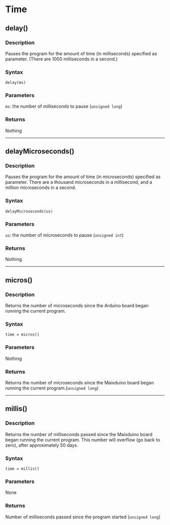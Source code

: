 Time
=====

## delay()

### Description
Pauses the program for the amount of time (in milliseconds) specified as parameter. (There are 1000 milliseconds in a second.)

### Syntax

`delay(ms)`

### Parameters

`ms`: the number of milliseconds to pause (`unsigned long`)

### Returns

Nothing

-----

## delayMicroseconds()

### Description

Pauses the program for the amount of time (in microseconds) specified as parameter. There are a thousand microseconds in a millisecond, and a million microseconds in a second.

### Syntax

`delayMicroseconds(us)`

### Parameters

`us`: the number of microseconds to pause (`unsigned int`)

### Returns

Nothing

-----

## micros()

### Description

Returns the number of microseconds since the Arduino board began running the current program. 

### Syntax

`time = micros()`

### Parameters

Nothing

### Returns

Returns the number of microseconds since the Maixduino board began running the current program.(`unsigned long`)

-----

## millis()

### Description

Returns the number of milliseconds passed since the Maixduino board began running the current program. This number will overflow (go back to zero), after approximately 50 days.

### Syntax

`time = millis()`

### Parameters

None

### Returns

Number of milliseconds passed since the program started (`unsigned long`)